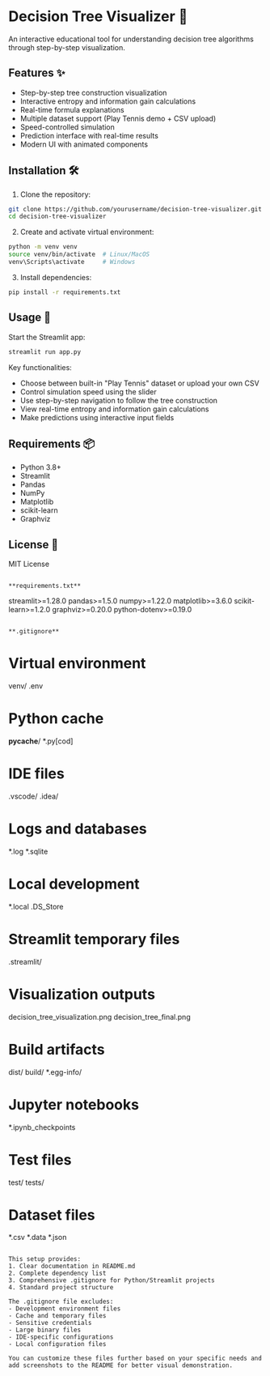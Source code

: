 # Decision Tree Visualizer 🌳

An interactive educational tool for understanding decision tree algorithms through step-by-step visualization.

## Features ✨
- Step-by-step tree construction visualization
- Interactive entropy and information gain calculations
- Real-time formula explanations
- Multiple dataset support (Play Tennis demo + CSV upload)
- Speed-controlled simulation
- Prediction interface with real-time results
- Modern UI with animated components

## Installation 🛠️
1. Clone the repository:
```bash
git clone https://github.com/yourusername/decision-tree-visualizer.git
cd decision-tree-visualizer
```

2. Create and activate virtual environment:
```bash
python -m venv venv
source venv/bin/activate  # Linux/MacOS
venv\Scripts\activate     # Windows
```

3. Install dependencies:
```bash
pip install -r requirements.txt
```

## Usage 🚀
Start the Streamlit app:
```bash
streamlit run app.py
```

Key functionalities:
- Choose between built-in "Play Tennis" dataset or upload your own CSV
- Control simulation speed using the slider
- Use step-by-step navigation to follow the tree construction
- View real-time entropy and information gain calculations
- Make predictions using interactive input fields

## Requirements 📦
- Python 3.8+
- Streamlit
- Pandas
- NumPy
- Matplotlib
- scikit-learn
- Graphviz

## License 📄
MIT License
```

**requirements.txt**
```
streamlit>=1.28.0
pandas>=1.5.0
numpy>=1.22.0
matplotlib>=3.6.0
scikit-learn>=1.2.0
graphviz>=0.20.0
python-dotenv>=0.19.0
```

**.gitignore**
```
# Virtual environment
venv/
.env

# Python cache
__pycache__/
*.py[cod]

# IDE files
.vscode/
.idea/

# Logs and databases
*.log
*.sqlite

# Local development
*.local
.DS_Store

# Streamlit temporary files
.streamlit/

# Visualization outputs
decision_tree_visualization.png
decision_tree_final.png

# Build artifacts
dist/
build/
*.egg-info/

# Jupyter notebooks
*.ipynb_checkpoints

# Test files
test/
tests/

# Dataset files
*.csv
*.data
*.json
```

This setup provides:
1. Clear documentation in README.md
2. Complete dependency list
3. Comprehensive .gitignore for Python/Streamlit projects
4. Standard project structure

The .gitignore file excludes:
- Development environment files
- Cache and temporary files
- Sensitive credentials
- Large binary files
- IDE-specific configurations
- Local configuration files

You can customize these files further based on your specific needs and add screenshots to the README for better visual demonstration.